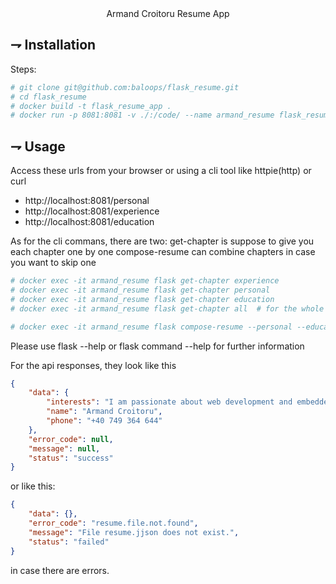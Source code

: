 <div align="center">
Armand Croitoru Resume App
</div>


## ⇁ Installation
Steps:
```bash
# git clone git@github.com:baloops/flask_resume.git
# cd flask_resume   
# docker build -t flask_resume_app .
# docker run -p 8081:8081 -v ./:/code/ --name armand_resume flask_resume_app
```


## ⇁ Usage
Access these urls from your browser or using a cli tool like httpie(http) or curl
* http://localhost:8081/personal
* http://localhost:8081/experience
* http://localhost:8081/education

As for the cli commans, there are two:
get-chapter is suppose to give you each chapter one by one 
compose-resume can combine chapters in case you want to skip one

```bash
# docker exec -it armand_resume flask get-chapter experience
# docker exec -it armand_resume flask get-chapter personal   
# docker exec -it armand_resume flask get-chapter education   
# docker exec -it armand_resume flask get-chapter all  # for the whole resume

# docker exec -it armand_resume flask compose-resume --personal --education
```

Please use flask --help or flask command --help for further information

For the api responses, they look like this 
```json
{
    "data": {
        "interests": "I am passionate about web development and embedded systems.",
        "name": "Armand Croitoru",
        "phone": "+40 749 364 644"
    },
    "error_code": null,
    "message": null,
    "status": "success"
}
```
or like this: 
```json
{
    "data": {},
    "error_code": "resume.file.not.found",
    "message": "File resume.jjson does not exist.",
    "status": "failed"
}
```
in case there are errors.

